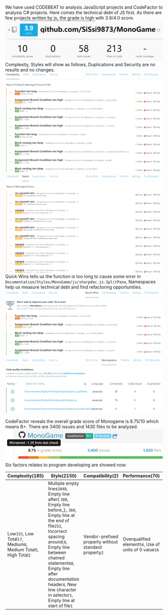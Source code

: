 We have used CODEBEAT to analysis JavaScript projects and CodeFactor to analysis C# projects. Here comes the technical debt of JS first. As there are few projects written by js, the grade is high with 3.9/4.0 score. ![cbgpa](https://github.com/ruanti2018-1/zy1-monogame/blob/master/technicaldebt/CBGPA.png)
Complexity, Styles will show as follows, Duplications and Security are no results and no changes. ![complexity](https://github.com/ruanti2018-1/zy1-monogame/blob/master/technicaldebt/cbcmp.png) ![styles](https://github.com/ruanti2018-1/zy1-monogame/blob/master/technicaldebt/cbsty.png)
Quick Wins tells us the function is too long to cause some error in ```Documentation/Styles/MonoGame/js/sharpdoc.js.SplitPane```, Namespaces help us measure technical debt and find refactoring opportunities. ![qw](https://github.com/ruanti2018-1/zy1-monogame/blob/master/technicaldebt/QW.png) ![name](https://github.com/ruanti2018-1/zy1-monogame/blob/master/technicaldebt/Nam.png)

CodeFactor reveals the overall grade score of Monogame is 8.75/10 which means B+. There are 3400 issues and 1430 files to be analyzed.![cf](https://github.com/ruanti2018-1/zy1-monogame/blob/master/technicaldebt/CFGPA.png)
Six factors relates to program developing are showed now: 

Complexity(185) | Style(2150) | Compatibility(2) | Performance(70) | Maintainability(992) | Accessibility(1)
----|-------|-----|-------|-----|-----
Low`153`, Low Total`17`, Medium`8`, Medium Total`5`, High Total`2` | Multiple empty lines`1048`, Empty line after{ `388`, Empty line before_}_ `360`, Empty line at the end of file`252`, Incorrect spacing around;`8`, Empty line between chained statements`8`, Empty line after documentation header`4`, New line character in selector`1`, Empty line at start of file`1` | Vendor-prefixed property without standard property`2` | Overqualified element`54`, Use of units of 0 value`16` | Multiple statement in one line`456`, Use of implied arithmetic operator precedence`400`, Type not in separate source file`55`, Unnecessary code`28`, Unnecessary;`27`, Unused variable`13`, Use readable conditions`7`, Use of implied conditional operator precedence`2`, Multiple namespaces in source file`2`, Use of !important`1`, Use of read without -r`7` | Use of outline:none`1` 
